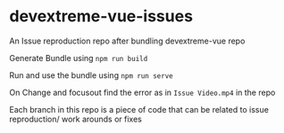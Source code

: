 # devextreme-vue-issues
An Issue reproduction repo after bundling devextreme-vue repo

Generate Bundle using `npm run build`

Run and use the bundle using `npm run serve`

On Change and focusout find the error as in `Issue Video.mp4` in the repo

Each branch in this repo is a piece of code that can be related to issue reproduction/ work arounds or fixes
